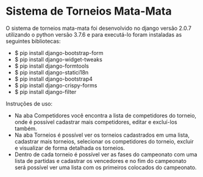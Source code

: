 # Sistema de Torneios Mata-Mata

O sistema de torneios mata-mata foi desenvolvido no django versão 2.0.7 utilizando o python versão 3.7.6 e para executá-lo foram instaladas as seguintes bibliotecas:

* $ pip install django-bootstrap-form
* $ pip install django-widget-tweaks
* $ pip install django-formtools
* $ pip install django-statici18n
* $ pip install django-bootstrap4
* $ pip install django-crispy-forms
* $ pip install django-filter

Instruções de uso:

* Na aba Competidores você encontra a lista de competidores do torneio, onde é possível cadastrar mais competidores, editar e excluí-los também.
* Na aba Torneios é possível ver os torneios cadastrados em uma lista, cadastrar mais torneios, selecionar os competidores do torneio, excluir e visualizar de forma detalhada os torneios.
* Dentro de cada torneio é possível ver as fases do campeonato com uma lista de partidas e cadastrar os vencedores e no fim do campeonato será possível ver uma lista com os primeiros colocados do campeonato.
